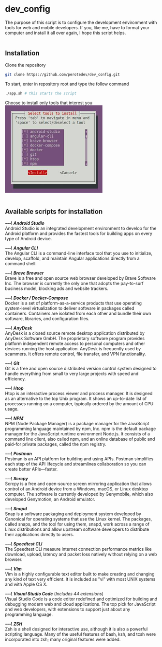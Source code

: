 # dev_config

The purpose of this script is to configure the development environment with tools for web and mobile developers. If you, like me, have to format your computer and install it all over again, I hope this script helps. <br> <br>

## Installation

Clone the repository
```bash
git clone https://github.com/perotedev/dev_config.git
```

To start, enter in  repository root and type the follow command
```bash
./app.sh # this starts the script
```

Choose to install only tools that interest you <br>
<img alt="menu_img" src="./menu_img.jpg"/> <br> <br>


## Available scripts for installation

***---\ Android Studio*** <br>
Android Studio is an integrated development environment to develop for the Android platform and provides the fastest tools for building apps on every type of Android device. <br>

***---\ Angular CLI*** <br>
The Angular CLI is a command-line interface tool that you use to initialize, develop, scaffold, and maintain Angular applications directly from a command shell.

***---\ Brave Browser*** <br>
Brave is a free and open source web browser developed by Brave Software Inc. The browser is currently the only one that adopts the pay-to-surf business model, blocking ads and website trackers.

***---\ Docker / Docker-Compose*** <br>
Docker is a set of platform-as-a-service products that use operating system-level virtualization to deliver software in packages called containers. Containers are isolated from each other and bundle their own software, libraries, and configuration files.

***---\ AnyDesk*** <br>
AnyDesk is a closed source remote desktop application distributed by AnyDesk Software GmbH. The proprietary software program provides platform independent remote access to personal computers and other devices running the host application. AnyDesk is frequently used by scammers. It offers remote control, file transfer, and VPN functionality. 

***---\ Git*** <br>
Git is a free and open source distributed version control system designed to handle everything from small to very large projects with speed and efficiency.

***---\ Htop*** <br>
Htop is an interactive process viewer and process manager. It is designed as an alternative to the top Unix program. It shows an up-to-date list of processes running on a computer, typically ordered by the amount of CPU usage.

***---\ NPM*** <br>
NPM (Node Package Manager) is a package manager for the JavaScript programming language maintained by npm, Inc. npm is the default package manager for the JavaScript runtime environment Node.js. It consists of a command line client, also called npm, and an online database of public and paid-for private packages, called the npm registry.

***---\ Postman*** <br>
Postman is an API platform for building and using APIs. Postman simplifies each step of the API lifecycle and streamlines collaboration so you can create better APIs—faster.

***---\ Scrcpy*** <br>
Scrcpy is a free and open-source screen mirroring application that allows control of an Android device from a Windows, macOS, or Linux desktop computer. The software is currently developed by Genymobile, which also developed Genymotion, an Android emulator.

***---\ Snapd*** <br>
Snap is a software packaging and deployment system developed by Canonical for operating systems that use the Linux kernel. The packages, called snaps, and the tool for using them, snapd, work across a range of Linux distributions and allow upstream software developers to distribute their applications directly to users.

***---\ Speedtest CLI*** <br>
The Speedtest CLI measure internet connection performance metrics like download, upload, latency and packet loss natively without relying on a web browser.

***---\ Vim*** <br>
Vim is a highly configurable text editor built to make creating and changing any kind of text very efficient. It is included as "vi" with most UNIX systems and with Apple OS X.

***---\ Visual Studio Code*** (*Includes 44 extensions*) <br>
Visual Studio Code is a code editor redefined and optimized for building and debugging modern web and cloud applications. The top pick for JavaScript and web developers, with extensions to support just about any programming language. 

***---\ ZSH*** <br>
Zsh is a shell designed for interactive use, although it is also a powerful scripting language. Many of the useful features of bash, ksh, and tcsh were incorporated into zsh; many original features were added.

